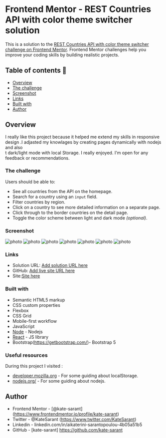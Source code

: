 # Frontend Mentor - REST Countries API with color theme switcher solution

This is a solution to the [REST Countries API with color theme switcher challenge on Frontend Mentor](https://www.frontendmentor.io/challenges/rest-countries-api-with-color-theme-switcher-5cacc469fec04111f7b848ca). Frontend Mentor challenges help you improve your coding skills by building realistic projects.

## Table of contents  🚀

  - [Overview](#overview)
  - [The challenge](#the-challenge)
  - [Screenshot](#screenshot)
  - [Links](#links)
  - [Built with](#built-with)
  - [Author](#author)




## Overview

I really like this project because it helped me extend
my skills in responsive design .I adjasted my knowlages by creating
pages dynamically with nodejs and also  
t dark/light mode with local Storage. I really enjoyed.
I'm open for any feedback or recommendations.

### The challenge

Users should be able to:

- See all countries from the API on the homepage.
- Search for a country using an `input` field.
- Filter countries by region.
- Click on a country to see more detailed information on a separate page.
- Click through to the border countries on the detail page.
- Toggle the color scheme between light and dark mode *(optional)*.

### Screenshot

![photo](./assets/375px_country_photo_light.png)
![photo](./assets/375px_screen_dark.png)
![photo](./assets/375px_screenLight_homepage.png)
![photo](./assets/home_photo_dark_1440px.png)
![photo](./assets/homepage_light_1440px.png)
![photo](./assets/medium_dark.png)
![photo](./assets/medium_light.png)


### Links

- Solution URL: [Add solution URL here](https://www.frontendmentor.io/solutions/restcountriesapiwithcolorthemeswitcher-BJGrKOJ7c)
- GitHub: [Add live site URL here](https://github.com/kate-sarant/kate-sarant-REST-Countries-API-with-color-theme-switcher)
- Site:[Site here](https://countriespages.netlify.app)



### Built with

- Semantic HTML5 markup
- CSS custom properties
- Flexbox
- CSS Grid
- Mobile-first workflow
- JavaScript
- [Node](https://nodejs.org/) - Nodejs
- [React](https://reactjs.org/) - JS library
- Bootstrap(https://getbootstrap.com/)- Bootstrap 5

### Useful resources
During this project I visited :
- [developer.mozilla.org](https://developer.mozilla.org/en-US/docs/Web/API/Window/localStorage) - For some guiding about localStorage.
- [nodejs.org/](https://nodejs.org/en/docs/) - For some guiding about nodejs.

## Author

- Frontend Mentor - [@kate-sarant] (https://www.frontendmentor.io/profile/kate-sarant)
- Twitter - @KateSarant (https://www.twitter.com/KateSarant)
- Linkedin - linkedin.com/in/aikaterini-sarantopoulou-4b05a51b5
- GitHub - [kate-sarant] https://github.com/kate-sarant
